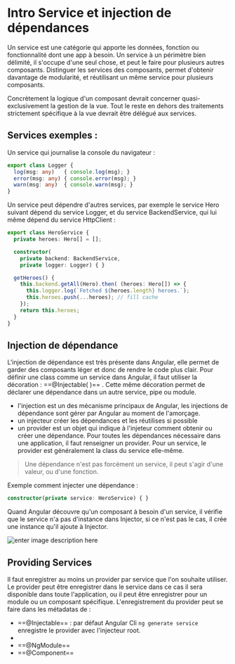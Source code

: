 # Intro Service et injection de dépendances
Un service est une catégorie qui apporte les données, fonction ou fonctionnalité dont une app à besoin. Un service à un périmètre bien délimité, il s'occupe d'une seul chose, et peut le faire pour plusieurs autres composants.
Distinguer les services des composants, permet d'obtenir davantage de modularité, et réutilisant un même service pour plusieurs composants.

Concrètement la logique d'un composant devrait concerner quasi-exclusivement la gestion de la vue. Tout le reste en dehors des traitements strictement spécifique à la vue devrait être délégué aux services.

## Services exemples :
Un service qui journalise la console du navigateur :
```ts
export class Logger {
  log(msg: any)   { console.log(msg); }
  error(msg: any) { console.error(msg); }
  warn(msg: any)  { console.warn(msg); }
}
```

Un service peut dépendre d'autres services, par exemple le service Hero suivant dépend du service Logger, et du service BackendService, qui lui même dépend du service HttpClient :

```ts
export class HeroService {
  private heroes: Hero[] = [];

  constructor(
    private backend: BackendService,
    private logger: Logger) { }

  getHeroes() {
    this.backend.getAll(Hero).then( (heroes: Hero[]) => {
      this.logger.log(`Fetched ${heroes.length} heroes.`);
      this.heroes.push(...heroes); // fill cache
    });
    return this.heroes;
  }
}
```
## Injection de dépendance

L'injection de dépendance est très présente dans Angular, elle permet de garder des composants léger et donc de rendre le code plus clair. Pour définir une class comme un service dans Angular, il faut utiliser la décoration : ==@Injectable( )== . Cette même décoration permet de déclarer une dépendance dans un autre service, pipe ou module.

- l'injection est un des mécanisme principaux de Angular, les injections de dépendance sont gérer par Angular au moment de l'amorçage.
- un injecteur créer les dépendances et les réutilises si possible
- un provider est un objet qui indique à l'injeteur comment obtenir ou créer une dépendance.
 Pour toutes les dépendances nécessaire dans une application, il faut renseigner un provider. Pour un service, le provider est généralement la class du service elle-même.
 > Une dépendance n'est pas forcément un service, il peut s'agir d'une valeur, ou d'une fonction.

Exemple comment injecter une dépendance :
```ts
constructor(private service: HeroService) { }
```
Quand Angular découvre qu'un composant à besoin d'un service, il vérifie que le service n'a pas d'instance dans Injector, si ce n'est pas le cas, il crée une instance qu'il ajoute à Injector.

![enter image description here](https://angular.io/generated/images/guide/architecture/injector-injects.png)

## Providing Services

Il faut enregistrer au moins un provider par service que l'on souhaite utiliser. Le provider peut être enregistrer dans le service dans ce cas il sera disponible dans toute l'application, ou il peut être enregistrer pour un module ou un composant spécifique. L'enregistrement du provider peut se faire dans les métadatas de :

- ==@Injectable== : par défaut Angular Cli ```ng generate service``` enregistre le provider avec l'injecteur root.
- 
- ==@NgModule==
- ==@Component==


<!--stackedit_data:
eyJoaXN0b3J5IjpbMTUxMjczMzc2NSw4MzMzOTc1MzMsMTcwNz
M5MTIwMywtMzAxMTAzMzE1XX0=
-->